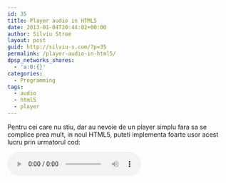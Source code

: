 ```yaml
---
id: 35
title: Player audio in HTML5
date: 2013-01-04T20:44:02+00:00
author: Silviu Stroe
layout: post
guid: http://silviu-s.com/?p=35
permalink: /player-audio-in-html5/
dpsp_networks_shares:
  - 'a:0:{}'
categories:
  - Programming
tags:
  - audio
  - html5
  - player
---
```

Pentru cei care nu stiu, dar au nevoie de un player simplu fara sa se complice prea mult, in noul HTML5, puteti implementa foarte usor acest lucru prin urmatorul cod:

<pre class="brush: php; title: ; notranslate" title=""><audio controls>
  <source src="horse.ogg" type="audio/ogg">
  <source src="horse.mp3" type="audio/mpeg">
Your browser does not support the audio element.
</audio>
</pre>
